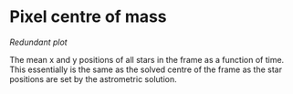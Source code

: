 # Pixel centre of mass

*Redundant plot*

The mean x and y positions of all stars in the frame as a function of time. This essentially is the same as the solved centre of the frame as the star positions are set by the astrometric solution.
